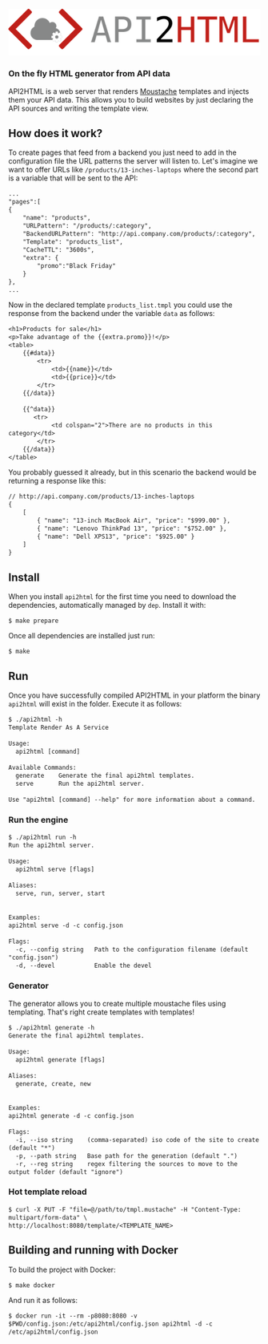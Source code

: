 
![api2html](https://raw.githubusercontent.com/devopsfaith/api2html.com/master/img/API2HTML-on-white.png)

### On the fly HTML generator from API data

API2HTML is a web server that renders [Moustache](http://mustache.github.io/) templates and injects them your API data. This allows you to build websites by just declaring the API sources and writing the template view.

## How does it work?
To create pages that feed from a backend you just need to add in the configuration file the URL patterns the server will listen to. Let's imagine we want to offer URLs like `/products/13-inches-laptops` where the second part is a variable that will be sent to the API:

    ...
    "pages":[
    {
        "name": "products",
        "URLPattern": "/products/:category",
        "BackendURLPattern": "http://api.company.com/products/:category",
        "Template": "products_list",
        "CacheTTL": "3600s",
        "extra": {
            "promo":"Black Friday"
        }
    },
    ...

Now in the declared template `products_list.tmpl` you could use the response from the backend under the variable `data` as follows:

    <h1>Products for sale</h1>
    <p>Take advantage of the {{extra.promo}}!</p>
    <table>
        {{#data}}
            <tr>
                <td>{{name}}</td>
                <td>{{price}}</td>
            </tr>
        {{/data}}

        {{^data}}
           <tr>
                <td colspan="2">There are no products in this category</td>
            </tr>
        {{/data}}
    </table>

You probably guessed it already, but in this scenario the backend would be returning a response like this:

    // http://api.company.com/products/13-inches-laptops
    {
        [
            { "name": "13-inch MacBook Air", "price": "$999.00" },
            { "name": "Lenovo ThinkPad 13", "price": "$752.00" },
            { "name": "Dell XPS13", "price": "$925.00" }
        ]
    }


## Install

When you install `api2html` for the first time you need to download the dependencies, automatically managed by `dep`. Install it with:

    $ make prepare

Once all dependencies are installed just run:

    $ make

## Run
Once you have successfully compiled API2HTML in your platform the binary `api2html` will exist in the folder. Execute it as follows:

    $ ./api2html -h
    Template Render As A Service

    Usage:
      api2html [command]

    Available Commands:
      generate    Generate the final api2html templates.
      serve       Run the api2html server.

    Use "api2html [command] --help" for more information about a command.

### Run the engine

    $ ./api2html run -h
    Run the api2html server.

    Usage:
      api2html serve [flags]

    Aliases:
      serve, run, server, start


    Examples:
    api2html serve -d -c config.json

    Flags:
      -c, --config string   Path to the configuration filename (default "config.json")
      -d, --devel           Enable the devel

### Generator
The generator allows you to create multiple moustache files using templating. That's right create templates with templates!

    $ ./api2html generate -h
    Generate the final api2html templates.

    Usage:
      api2html generate [flags]

    Aliases:
      generate, create, new


    Examples:
    api2html generate -d -c config.json

    Flags:
      -i, --iso string    (comma-separated) iso code of the site to create (default "*")
      -p, --path string   Base path for the generation (default ".")
      -r, --reg string    regex filtering the sources to move to the output folder (default "ignore")

### Hot template reload

    $ curl -X PUT -F "file=@/path/to/tmpl.mustache" -H "Content-Type: multipart/form-data" \
    http://localhost:8080/template/<TEMPLATE_NAME>

## Building and running with Docker
To build the project with Docker:

    $ make docker

And run it as follows:

    $ docker run -it --rm -p8080:8080 -v $PWD/config.json:/etc/api2html/config.json api2html -d -c /etc/api2html/config.json